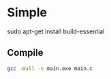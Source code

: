 # Simple


sudo apt-get install build-essential


## Compile

```bash
gcc -Wall -o main.exe main.c
```